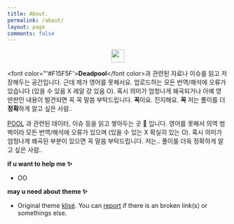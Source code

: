 ```yaml
---
title: About.
permalink: /about/
layout: page
comments: false
---
```



<center><img src="https://user-images.githubusercontent.com/74714697/100355232-bea74d00-3034-11eb-879b-5e6bb5a9d9bf.png" width="30px" height="30px"></center>

<font color="'#F15F5F'>**Deadpool**</font color>과 관련된 자료나 이슈를 읽고 저장해두는 공간입니다. 
근데 제가 영어를 못해서요. 업로드하는 모든 번역/해석에 오류가 있습니다 (있을 수  있음 X 레알 걍 있음 O). 혹시 의미가 엄청나게 왜곡되거나 아예 영 딴판인 내용이 발견되면 꼭 꼭 말씀 부탁드립니다. **꼭**이요. 진지해요. **꼭** 저는 풀이를 더 **정확**하게 알고 싶은 사람.. 



[POOL](https://www.marvel.com/characters/deadpool-wade-wilson) 과 관련된 데이터, 이슈 등을 읽고 쌓아두는 곳 🎒 입니다. 영어를 못해서 의역 범벅이라 모든 번역/해석에 오류가 있으며 (있을 수 있는 X 확실히 있는 O). 혹시 의미가 엄청나게 왜곡된 부분이 있으면 꼭 말씀 부탁드립니다. 저는.. 풀이를 더욱 정확하게 알고 싶은 사람..  







**if u want to help me ✨**
- OO

**may u need about theme ✨**

- Original theme <a href="https://github.com/piharpi/jekyll-klise" target="_blank" rel="noopener">klisé</a>. You can [report](http://github.com/piharpi/jekyll-klise/issues/new) if there is an broken link(s) or somethings else.
